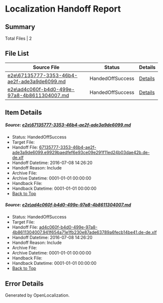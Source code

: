 # <a name='report-top'></a> Localization Handoff Report

## Summary
 Total Files | 2

## File List
 Source File | Status | Details 
 ----------- | ------ | ------- 
 [e2e\67135777-3353-46b4-ae2f-ade3a9de6099.md](https://github.com/OpenLocalizationTestOrg/oltest/blob/3990cfa455df12fc76468290cb66d87783c54067/e2e/67135777-3353-46b4-ae2f-ade3a9de6099.md) | HandedOffSuccess | [Details](#ef8dd29685f8daebd534e552548776061c61d52f1)
 [e2e\ad4c060f-b4d0-499e-97a8-4b8611304007.md](https://github.com/OpenLocalizationTestOrg/oltest/blob/3990cfa455df12fc76468290cb66d87783c54067/e2e/ad4c060f-b4d0-499e-97a8-4b8611304007.md) | HandedOffSuccess | [Details](#c5c0047a36284b2c145898b15ecbea7db32cd0d32)

## Item Details
##### <a name='ef8dd29685f8daebd534e552548776061c61d52f1'></a> Source: [e2e\67135777-3353-46b4-ae2f-ade3a9de6099.md](https://github.com/OpenLocalizationTestOrg/oltest/blob/3990cfa455df12fc76468290cb66d87783c54067/e2e/67135777-3353-46b4-ae2f-ade3a9de6099.md)
* Status: HandedOffSuccess
* Target File: 
* Handoff File: [67135777-3353-46b4-ae2f-ade3a9de6099.e9929baedfef6e93ce09e291f11ed24b03dae42b.de-de.xlf](https://github.com/OpenLocalizationTestOrg/olhandoff-e2e/blob/571084a296c3f95551ed8fbf59e45aca3738cf25/ol-handoff/OpenLocalizationTestOrg/oltest-dede-fly/ci/ht/67135777-3353-46b4-ae2f-ade3a9de6099.e9929baedfef6e93ce09e291f11ed24b03dae42b.de-de.xlf)
* Handoff Datetime: 2016-07-08 14:26:20
* Handoff Reason: Include
* Archive File: 
* Archive Datetime: 0001-01-01 00:00:00
* Handback File: 
* Handback Datetime: 0001-01-01 00:00:00
* [Back to Top](#report-top)

##### <a name='c5c0047a36284b2c145898b15ecbea7db32cd0d32'></a> Source: [e2e\ad4c060f-b4d0-499e-97a8-4b8611304007.md](https://github.com/OpenLocalizationTestOrg/oltest/blob/3990cfa455df12fc76468290cb66d87783c54067/e2e/ad4c060f-b4d0-499e-97a8-4b8611304007.md)
* Status: HandedOffSuccess
* Target File: 
* Handoff File: [ad4c060f-b4d0-499e-97a8-4b8611304007.941f654a71e1fb230e87ade63789a6fecb14be41.de-de.xlf](https://github.com/OpenLocalizationTestOrg/olhandoff-e2e/blob/571084a296c3f95551ed8fbf59e45aca3738cf25/ol-handoff/OpenLocalizationTestOrg/oltest-dede-fly/ci/ht/ad4c060f-b4d0-499e-97a8-4b8611304007.941f654a71e1fb230e87ade63789a6fecb14be41.de-de.xlf)
* Handoff Datetime: 2016-07-08 14:26:20
* Handoff Reason: Include
* Archive File: 
* Archive Datetime: 0001-01-01 00:00:00
* Handback File: 
* Handback Datetime: 0001-01-01 00:00:00
* [Back to Top](#report-top)


## Error Details

Generated by OpenLocalization.
